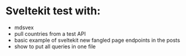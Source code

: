 # Sveltekit test with:

- mdsvex
- pull countries from  a test API
- basic example of sveltekit new fangled page endpoints in the posts
- show to put all queries in one file



